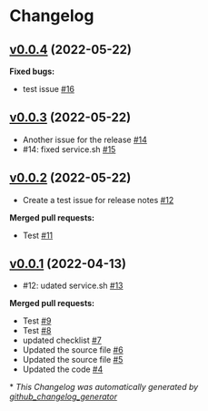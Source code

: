 # Changelog

## [v0.0.4](https://github.com/ankitgit/dev-test-new-test/tree/v0.0.4) (2022-05-22)

**Fixed bugs:**

- test issue [\#16](https://github.com/ankitgit/dev-test-new-test/issues/16)

## [v0.0.3](https://github.com/ankitgit/dev-test-new-test/tree/v0.0.3) (2022-05-22)

- Another issue for the release [\#14](https://github.com/ankitgit/dev-test-new-test/issues/14)
- \#14: fixed service.sh [\#15](https://github.com/ankitgit/dev-test-new-test/pull/15)

## [v0.0.2](https://github.com/ankitgit/dev-test-new-test/tree/v0.0.2) (2022-05-22)

- Create a test issue for release notes [\#12](https://github.com/ankitgit/dev-test-new-test/issues/12)

**Merged pull requests:**

- Test [\#11](https://github.com/ankitgit/dev-test-new-test/pull/11)

## [v0.0.1](https://github.com/ankitgit/dev-test-new-test/tree/v0.0.1) (2022-04-13)

- \#12: udated service.sh [\#13](https://github.com/ankitgit/dev-test-new-test/pull/13)

**Merged pull requests:**

- Test [\#9](https://github.com/ankitgit/dev-test-new-test/pull/9)
- Test [\#8](https://github.com/ankitgit/dev-test-new-test/pull/8)
- updated checklist [\#7](https://github.com/ankitgit/dev-test-new-test/pull/7)
- Updated the source file [\#6](https://github.com/ankitgit/dev-test-new-test/pull/6)
- Updated the source file [\#5](https://github.com/ankitgit/dev-test-new-test/pull/5)
- Updated the code [\#4](https://github.com/ankitgit/dev-test-new-test/pull/4)



\* *This Changelog was automatically generated by [github_changelog_generator](https://github.com/github-changelog-generator/github-changelog-generator)*

